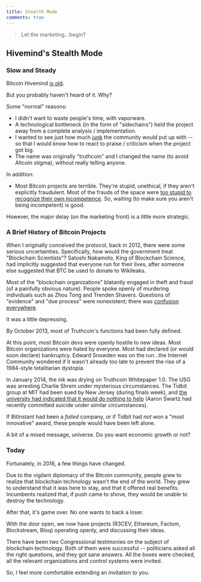 ```yaml
---
title: Stealth Mode
comments: true
---
```


> Let the marketing...begin?

## Hivemind's Stealth Mode


### Slow and Steady

Bitcoin Hivemind [is old](https://github.com/psztorc/Truthcoin/commit/d54e6216b28674e79f53b5d99dc226a896120eb3).

But you probably haven't heard of it. Why?

Some "normal" reasons:

* I didn't want to waste people's time, with vaporware.
* A technological bottleneck (in the form of "sidechains") held the project away from a complete analysis / implementation.
* I wanted to see just how much [junk](www.truthcoin.info/blog/basics/#truth-hurts) the community would put up with -- so that I would know how to react to praise / criticism when the project got big.
* The name was originally "truthcoin" and I changed the name (to avoid Altcoin stigma), without really telling anyone.

In addition:

* Most Bitcoin projects are terrible. They're stupid, unethical, if they aren't explicitly fraudulent. Most of the frauds of the space were [too stupid to recognize their own incompetence](https://en.wikipedia.org/wiki/Dunning%E2%80%93Kruger_effect). So, waiting (to make sure you aren't being incompetent) is good.

However, the major delay (on the marketing front) is a little more strategic.

### A Brief History of Bitcoin Projects

When I originally conceived the protocol, back in 2012, there were some serious uncertainties. Specifically, how would the government treat "Blockchain Scientists"? Satoshi Nakamoto, King of Blockchain Science, had implicitly suggested that everyone run for their lives, after someone else suggested that BTC be used to donate to Wikileaks.

Most of the "blockchain organizations" blatantly engaged in theft and fraud (of a painfully obvious nature). People spoke openly of murdering individuals such as Zhou Tong and Trenden Shavers. Questions of "evidence" and "due process" were nonexistent; there was [confusion everywhere](http://www.truthcoin.info/blog/scaling-security/#factor-2-lack-of-inherent-identity--no-blame-no-punishment).

It was a little depressing.

By October 2013, most of Truthcoin's functions had been fully defined.

At this point, most Bitcoin devs were openly hostile to new ideas. Most Bitcoin organizations were hated by everyone. Most had declared (or would soon declare) bankruptcy. Edward Snowden was on the run...the Internet Community wondered if it wasn't already too late to prevent the rise of a 1984-style totalitarian dystopia.

In January 2014, the ink was drying on Truthcoin Whitepaper 1.0. The USG was arresting Charlie Shrem under mysterious circumstances. The Tidbit group at MIT had been sued by New Jersey (during finals week), and [the university had indicated that it would do nothing to help](http://web.mit.edu/fnl/volume/263/tidbit_letter.html) (Aaron Swartz had recently committed suicide under similar circumstances).

If BitInstant had been a *failed* company, or if Tidbit had *not* won a "most innovative" award, these people would have been left alone.

A bit of a mixed message, universe. Do you want economic growth or not?


### Today

Fortunately, in 2016, a few things have changed.

Due to the vigilant diplomacy of the Bitcoin community, people grew to realize that blockchain technology wasn't the end of the world. They grew to understand that it was here to stay, and that it offered real benefits. Incumbents realized that, if push came to shove, they would be unable to destroy the technology. 

After that, it's game over. No one wants to back a loser.

With the door open, we now have projects (R3CEV, Ethereum, Factom, Blockstream, Bloq) operating openly, and discussing their ideas.

There have been two Congressional testimonies on the subject of blockchain technology. Both of them were successful -- politicians asked all the right questions, and they got sane answers. All the boxes were checked, all the relevant organizations and control systems were invited.

So, I feel more comfortable extending an invitation to you.